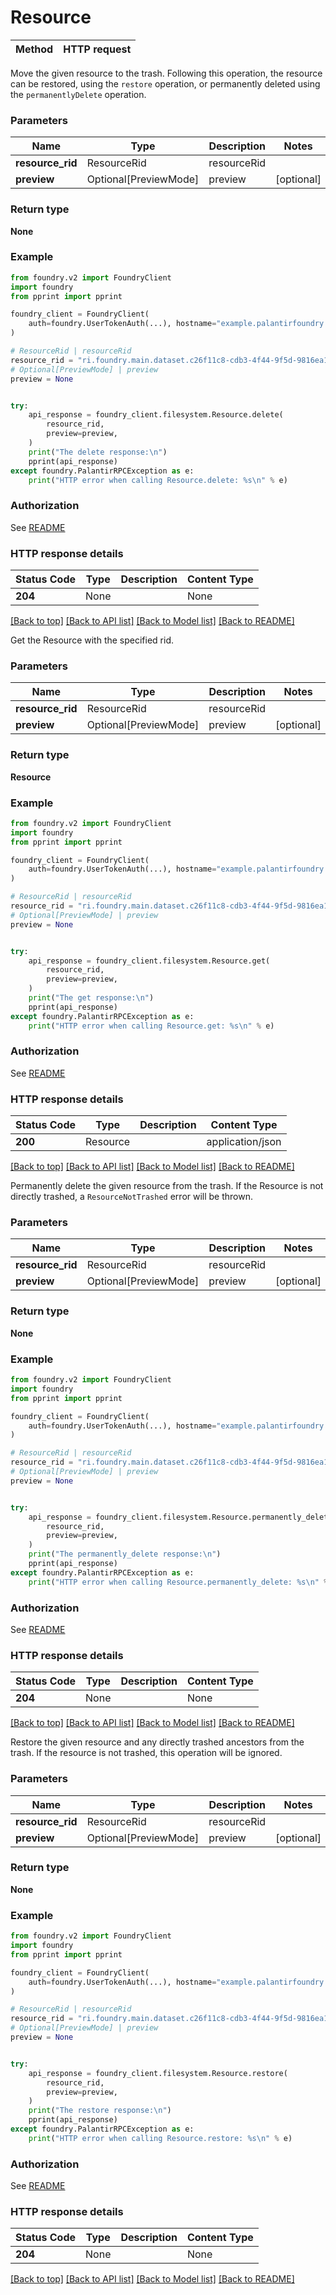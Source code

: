 # Resource

Method | HTTP request |
------------- | ------------- |

Move the given resource to the trash. Following this operation, the resource can be restored, using the
`restore` operation, or permanently deleted using the `permanentlyDelete` operation.


### Parameters

Name | Type | Description  | Notes |
------------- | ------------- | ------------- | ------------- |
**resource_rid** | ResourceRid | resourceRid |  |
**preview** | Optional[PreviewMode] | preview | [optional] |

### Return type
**None**

### Example

```python
from foundry.v2 import FoundryClient
import foundry
from pprint import pprint

foundry_client = FoundryClient(
    auth=foundry.UserTokenAuth(...), hostname="example.palantirfoundry.com"
)

# ResourceRid | resourceRid
resource_rid = "ri.foundry.main.dataset.c26f11c8-cdb3-4f44-9f5d-9816ea1c82da"
# Optional[PreviewMode] | preview
preview = None


try:
    api_response = foundry_client.filesystem.Resource.delete(
        resource_rid,
        preview=preview,
    )
    print("The delete response:\n")
    pprint(api_response)
except foundry.PalantirRPCException as e:
    print("HTTP error when calling Resource.delete: %s\n" % e)

```



### Authorization

See [README](../../../README.md#authorization)

### HTTP response details
| Status Code | Type        | Description | Content Type |
|-------------|-------------|-------------|------------------|
**204** | None  |  | None |

[[Back to top]](#) [[Back to API list]](../../../README.md#apis-v2-link) [[Back to Model list]](../../../README.md#models-v2-link) [[Back to README]](../../../README.md)

Get the Resource with the specified rid.

### Parameters

Name | Type | Description  | Notes |
------------- | ------------- | ------------- | ------------- |
**resource_rid** | ResourceRid | resourceRid |  |
**preview** | Optional[PreviewMode] | preview | [optional] |

### Return type
**Resource**

### Example

```python
from foundry.v2 import FoundryClient
import foundry
from pprint import pprint

foundry_client = FoundryClient(
    auth=foundry.UserTokenAuth(...), hostname="example.palantirfoundry.com"
)

# ResourceRid | resourceRid
resource_rid = "ri.foundry.main.dataset.c26f11c8-cdb3-4f44-9f5d-9816ea1c82da"
# Optional[PreviewMode] | preview
preview = None


try:
    api_response = foundry_client.filesystem.Resource.get(
        resource_rid,
        preview=preview,
    )
    print("The get response:\n")
    pprint(api_response)
except foundry.PalantirRPCException as e:
    print("HTTP error when calling Resource.get: %s\n" % e)

```



### Authorization

See [README](../../../README.md#authorization)

### HTTP response details
| Status Code | Type        | Description | Content Type |
|-------------|-------------|-------------|------------------|
**200** | Resource  |  | application/json |

[[Back to top]](#) [[Back to API list]](../../../README.md#apis-v2-link) [[Back to Model list]](../../../README.md#models-v2-link) [[Back to README]](../../../README.md)

Permanently delete the given resource from the trash. If the Resource is not directly trashed, a
`ResourceNotTrashed` error will be thrown.


### Parameters

Name | Type | Description  | Notes |
------------- | ------------- | ------------- | ------------- |
**resource_rid** | ResourceRid | resourceRid |  |
**preview** | Optional[PreviewMode] | preview | [optional] |

### Return type
**None**

### Example

```python
from foundry.v2 import FoundryClient
import foundry
from pprint import pprint

foundry_client = FoundryClient(
    auth=foundry.UserTokenAuth(...), hostname="example.palantirfoundry.com"
)

# ResourceRid | resourceRid
resource_rid = "ri.foundry.main.dataset.c26f11c8-cdb3-4f44-9f5d-9816ea1c82da"
# Optional[PreviewMode] | preview
preview = None


try:
    api_response = foundry_client.filesystem.Resource.permanently_delete(
        resource_rid,
        preview=preview,
    )
    print("The permanently_delete response:\n")
    pprint(api_response)
except foundry.PalantirRPCException as e:
    print("HTTP error when calling Resource.permanently_delete: %s\n" % e)

```



### Authorization

See [README](../../../README.md#authorization)

### HTTP response details
| Status Code | Type        | Description | Content Type |
|-------------|-------------|-------------|------------------|
**204** | None  |  | None |

[[Back to top]](#) [[Back to API list]](../../../README.md#apis-v2-link) [[Back to Model list]](../../../README.md#models-v2-link) [[Back to README]](../../../README.md)

Restore the given resource and any directly trashed ancestors from the trash. If the resource is not
trashed, this operation will be ignored.


### Parameters

Name | Type | Description  | Notes |
------------- | ------------- | ------------- | ------------- |
**resource_rid** | ResourceRid | resourceRid |  |
**preview** | Optional[PreviewMode] | preview | [optional] |

### Return type
**None**

### Example

```python
from foundry.v2 import FoundryClient
import foundry
from pprint import pprint

foundry_client = FoundryClient(
    auth=foundry.UserTokenAuth(...), hostname="example.palantirfoundry.com"
)

# ResourceRid | resourceRid
resource_rid = "ri.foundry.main.dataset.c26f11c8-cdb3-4f44-9f5d-9816ea1c82da"
# Optional[PreviewMode] | preview
preview = None


try:
    api_response = foundry_client.filesystem.Resource.restore(
        resource_rid,
        preview=preview,
    )
    print("The restore response:\n")
    pprint(api_response)
except foundry.PalantirRPCException as e:
    print("HTTP error when calling Resource.restore: %s\n" % e)

```



### Authorization

See [README](../../../README.md#authorization)

### HTTP response details
| Status Code | Type        | Description | Content Type |
|-------------|-------------|-------------|------------------|
**204** | None  |  | None |

[[Back to top]](#) [[Back to API list]](../../../README.md#apis-v2-link) [[Back to Model list]](../../../README.md#models-v2-link) [[Back to README]](../../../README.md)

